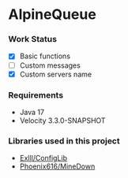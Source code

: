 # AlpineQueue

### Work Status
- [x] Basic functions
- [ ] Custom messages
- [x] Custom servers name

### Requirements
- Java 17
- Velocity 3.3.0-SNAPSHOT

### Libraries used in this project
- [Exlll/ConfigLib](https://github.com/Exlll/ConfigLib)
- [Phoenix616/MineDown](https://github.com/Phoenix616/MineDown)